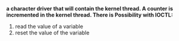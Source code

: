 **a character driver that will contain the kernel thread. A counter is incremented in the kernel thread. There is
Possibility with IOCTL:**
 1. read the value of a variable
 2. reset the value of the variable
